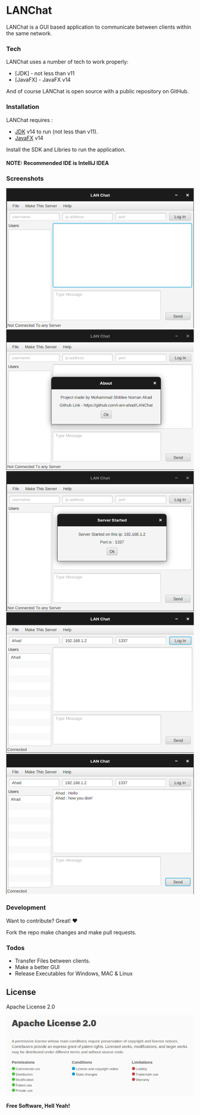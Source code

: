# LANChat

LANChat is a GUI based application to communicate between clients within the same network.

### Tech

LANChat uses a number of tech to work properly:

* [JDK] - not less than v11
* [JavaFX] - JavaFX v14


And of course LANChat is open source with a public repository on GitHub.

### Installation

LANChat requires :
- [JDK](http://jdk.java.net/14/) v14 to run (not less than v11).
- [JavaFX](https://openjfx.io/) v14

Install the SDK and Libries to run the application.

#### NOTE: Recommended IDE is IntelliJ IDEA 


### Screenshots
![](assets/LANChat1.png)
![](assets/LANChat2.png)
![](assets/LANChat3.png)
![](assets/LANChat4.png)
![](assets/LANChat5.png)


### Development

Want to contribute? Great! :heart:

Fork the repo make changes and make pull requests.

### Todos

 - Transfer Files between clients.
 - Make a better GUI
 - Release Executables for Windows, MAC & Linux

License
----

Apache License 2.0

![](assets/LICENSE.png)


**Free Software, Hell Yeah!**
